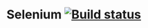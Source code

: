 # Selenium [![Build status](https://ci.appveyor.com/api/projects/status/immnuf9rpg756wnn?svg=true)](https://ci.appveyor.com/project/GafarovEvgenii/selenium-2-1)